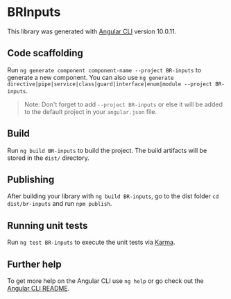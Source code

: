 # BRInputs

This library was generated with [Angular CLI](https://github.com/angular/angular-cli) version 10.0.11.

## Code scaffolding

Run `ng generate component component-name --project BR-inputs` to generate a new component. You can also use `ng generate directive|pipe|service|class|guard|interface|enum|module --project BR-inputs`.
> Note: Don't forget to add `--project BR-inputs` or else it will be added to the default project in your `angular.json` file. 

## Build

Run `ng build BR-inputs` to build the project. The build artifacts will be stored in the `dist/` directory.

## Publishing

After building your library with `ng build BR-inputs`, go to the dist folder `cd dist/br-inputs` and run `npm publish`.

## Running unit tests

Run `ng test BR-inputs` to execute the unit tests via [Karma](https://karma-runner.github.io).

## Further help

To get more help on the Angular CLI use `ng help` or go check out the [Angular CLI README](https://github.com/angular/angular-cli/blob/master/README.md).
